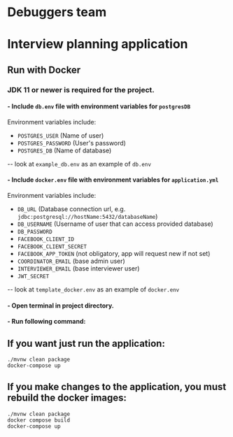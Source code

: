# Debuggers team

# Interview planning application



## Run with Docker
### JDK 11 or newer is required for the project.
#### - Include `db.env` file with environment variables for `postgresDB`

Environment variables include:

- `POSTGRES_USER` (Name of user)
- `POSTGRES_PASSWORD` (User's password)
- `POSTGRES_DB` (Name of database)

-- look at `example_db.env` as an example of `db.env`

#### - Include `docker.env` file with environment variables for `application.yml`

Environment variables include:

- `DB_URL` (Database connection url, e.g. `jdbc:postgresql://hostName:5432/databaseName`)
- `DB_USERNAME` (Username of user that can access provided database)
- `DB_PASSWORD`
- `FACEBOOK_CLIENT_ID`
- `FACEBOOK_CLIENT_SECRET`
- `FACEBOOK_APP_TOKEN` (not obligatory, app will request new if not set)
- `COORDINATOR_EMAIL` (base admin user)
- `INTERVIEWER_EMAIL` (base interviewer user)
- `JWT_SECRET`

-- look at `template_docker.env` as an example of `docker.env`

#### - Open terminal in project directory.

#### - Run following command:

## If you want just run the application:

```shell
./mvnw clean package
docker-compose up
```

## If you make changes to the application, you must rebuild the docker images:
```shell
./mvnw clean package
docker compose build
docker-compose up
```
